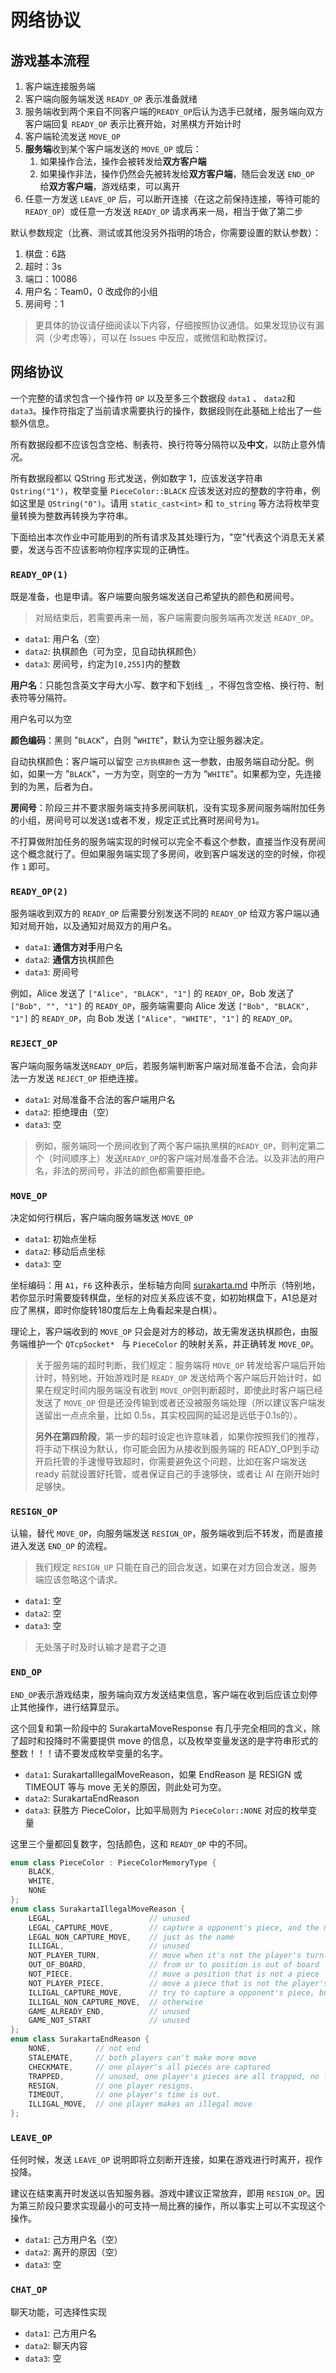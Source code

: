 # 网络协议

## 游戏基本流程

1. 客户端连接服务端
2. 客户端向服务端发送 `READY_OP` 表示准备就绪
3. 服务端收到两个来自不同客户端的`READY_OP`后认为选手已就绪，服务端向双方客户端回复 `READY_OP` 表示比赛开始，对黑棋方开始计时
4. 客户端轮流发送 `MOVE_OP`
5. **服务端**收到某个客户端发送的 `MOVE_OP` 或后：
    1. 如果操作合法，操作会被转发给**双方客户端**
    2. 如果操作非法，操作仍然会先被转发给**双方客户端**，随后会发送 `END_OP` 给**双方客户端**，游戏结束，可以离开
6. 任意一方发送 `LEAVE_OP` 后，可以断开连接（在这之前保持连接，等待可能的 `READY_OP`）或任意一方发送 `READY_OP` 请求再来一局，相当于做了第二步

默认参数规定（比赛、测试或其他没另外指明的场合，你需要设置的默认参数）：

1. 棋盘：6路
2. 超时：3s
3. 端口：10086
4. 用户名：Team0，0 改成你的小组
5. 房间号：1

> 更具体的协议请仔细阅读以下内容，仔细按照协议通信。如果发现协议有漏洞（少考虑等），可以在 Issues 中反应，或微信和助教探讨。

## 网络协议

一个完整的请求包含一个操作符 `OP` 以及至多三个数据段 `data1` 、 `data2`和`data3`。操作符指定了当前请求需要执行的操作，数据段则在此基础上给出了一些额外信息。

所有数据段都不应该包含空格、制表符、换行符等分隔符以及**中文**，以防止意外情况。

所有数据段都以 QString 形式发送，例如数字 1，应该发送字符串 `Qstring("1")`，枚举变量 `PieceColor::BLACK` 应该发送对应的整数的字符串，例如这里是 `QString("0")`。请用 `static_cast<int>` 和 `to_string` 等方法将枚举变量转换为整数再转换为字符串。

下面给出本次作业中可能用到的所有请求及其处理行为，"空"代表这个消息无关紧要，发送与否不应该影响你程序实现的正确性。

### `READY_OP(1)`

既是准备，也是申请。客户端要向服务端发送自己希望执的颜色和房间号。

> 对局结束后，若需要再来一局，客户端需要向服务端再次发送 `READY_OP`。

- `data1`: 用户名（空）
- `data2`: 执棋颜色（可为空，见自动执棋颜色）
- `data3`: 房间号，约定为`[0,255]`内的整数

**用户名**：只能包含英文字母大小写、数字和下划线 `_`，不得包含空格、换行符、制表符等分隔符。

用户名可以为空

**颜色编码**：黑则 "`BLACK`"，白则 "`WHITE`"，默认为空让服务器决定。

自动执棋颜色：客户端可以留空 `己方执棋颜色` 这一参数，由服务端自动分配。例如，如果一方 "`BLACK`"，一方为空，则空的一方为 "`WHITE`"。如果都为空，先连接到的为黑，后者为白。

**房间号**：阶段三并不要求服务端支持多房间联机，没有实现多房间服务端附加任务的小组，房间号可以发送`1`或者不发，规定正式比赛时房间号为`1`。

不打算做附加任务的服务端实现的时候可以完全不看这个参数，直接当作没有房间这个概念就行了。但如果服务端实现了多房间，收到客户端发送的空的时候，你视作 `1` 即可。

### `READY_OP(2)`

服务端收到双方的 `READY_OP` 后需要分别发送不同的 `READY_OP` 给双方客户端以通知对局开始，以及通知对局双方的用户名。

- `data1`: **通信方对手**用户名
- `data2`: **通信方**执棋颜色
- `data3`: 房间号

例如，Alice 发送了 `["Alice", "BLACK", "1"]` 的 `READY_OP`，Bob 发送了 `["Bob", "", "1"]` 的 `READY_OP`，服务端需要向 Alice 发送 `["Bob", "BLACK", "1"]` 的 `READY_OP`，向 Bob 发送 `["Alice", "WHITE", "1"]` 的 `READY_OP`。

### `REJECT_OP`

客户端向服务端发送`READY_OP`后，若服务端判断客户端对局准备不合法，会向非法一方发送 `REJECT_OP` 拒绝连接。

- `data1`: 对局准备不合法的客户端用户名
- `data2`: 拒绝理由（空）
- `data3`: 空

> 例如，服务端同一个房间收到了两个客户端执黑棋的`READY_OP`，则判定第二个（时间顺序上）发送`READY_OP`的客户端对局准备不合法。以及非法的用户名，非法的房间号，非法的颜色都需要拒绝。

### `MOVE_OP`

决定如何行棋后，客户端向服务端发送 `MOVE_OP`

- `data1`: 初始点坐标
- `data2`: 移动后点坐标
- `data3`: 空

坐标编码：用 `A1`，`F6` 这种表示，坐标轴方向同 [surakarta.md](../../guidance/surakarta/surakarta.md) 中所示（特别地，若你显示时需要旋转棋盘，坐标的对应关系应该不变，如初始棋盘下，A1总是对应了黑棋，即时你旋转180度后左上角看起来是白棋）。

理论上，客户端收到的 `MOVE_OP` 只会是对方的移动，故无需发送执棋颜色，由服务端维护一个 `QTcpSocket* ` 与 `PieceColor` 的映射关系，并正确转发 `MOVE_OP`。

> 关于服务端的超时判断，我们规定：服务端将 `MOVE_OP` 转发给客户端后开始计时，特别地，开始游戏时是 `READY_OP` 发送给两个客户端后开始计时，如果在规定时间内服务端没有收到 `MOVE_OP`则判断超时，即使此时客户端已经发送了 `MOVE_OP` 但是还没传输到或者还没被服务端处理（所以建议客户端发送留出一点点余量，比如 0.5s，其实校园网的延迟是远低于0.1s的）。
>
> **另外在第四阶段**，第一步的超时设定也许意味着，如果你按照我们的推荐，将手动下棋设为默认，你可能会因为从接收到服务端的 READY_OP到手动开启托管的手速慢导致超时，你需要避免这个问题，比如在客户端发送 ready 前就设置好托管，或者保证自己的手速够快，或者让 AI 在刚开始时足够快。

### `RESIGN_OP`

认输，替代 `MOVE_OP`，向服务端发送 `RESIGN_OP`，服务端收到后不转发，而是直接进入发送 `END_OP` 的流程。

> 我们规定 `RESIGN_UP` 只能在自己的回合发送，如果在对方回合发送，服务端应该忽略这个请求。

- `data1`: 空
- `data2`: 空
- `data3`: 空

> 无处落子时及时认输才是君子之道

### `END_OP`

`END_OP`表示游戏结束，服务端向双方发送结束信息，客户端在收到后应该立刻停止其他操作，进行结算显示。

这个回复和第一阶段中的 SurakartaMoveResponse 有几乎完全相同的含义，除了超时和投降时不需要提供 move 的信息，以及枚举变量发送的是字符串形式的整数！！！请不要发成枚举变量的名字。

- `data1`: SurakartaIllegalMoveReason，如果 EndReason 是 RESIGN 或 TIMEOUT 等与 move 无关的原因，则此处可为空。
- `data2`: SurakartaEndReason
- `data3`: 获胜方 PieceColor，比如平局则为 `PieceColor::NONE` 对应的枚举变量

这里三个量都回复数字，包括颜色，这和 `READY_OP` 中的不同。

```c++
enum class PieceColor : PieceColorMemoryType {
    BLACK,
    WHITE,
    NONE
};
enum class SurakartaIllegalMoveReason {
    LEGAL,                     // unused
    LEGAL_CAPTURE_MOVE,        // capture a opponent's piece, and the move consists at least one corner loop
    LEGAL_NON_CAPTURE_MOVE,    // just as the name
    ILLIGAL,                   // unused
    NOT_PLAYER_TURN,           // move when it's not the player's turn.
    OUT_OF_BOARD,              // from or to position is out of board
    NOT_PIECE,                 // move a position that is not a piece
    NOT_PLAYER_PIECE,          // move a piece that is not the player's
    ILLIGAL_CAPTURE_MOVE,      // try to capture a opponent's piece, but the move can't consist any corner loop
    ILLIGAL_NON_CAPTURE_MOVE,  // otherwise
    GAME_ALREADY_END,          // unused
    GAME_NOT_START             // unused
};
enum class SurakartaEndReason {
    NONE,          // not end
    STALEMATE,     // both players can't make more move
    CHECKMATE,     // one player's all pieces are captured
    TRAPPED,       // unused, one player's pieces are all trapped, no legal move can be made.
    RESIGN,        // one player resigns.
    TIMEOUT,       // one player's time is out.
    ILLIGAL_MOVE,  // one player makes an illegal move
};
```

### `LEAVE_OP`

任何时候，发送 `LEAVE_OP` 说明即将立刻断开连接，如果在游戏进行时离开，视作投降。

建议在结束离开时发送以告知服务器。游戏中建议正常放弃，即用 `RESIGN_OP`。因为第三阶段只要求实现最小的可支持一局比赛的操作，所以事实上可以不实现这个操作。

- `data1`: 己方用户名（空）
- `data2`: 离开的原因（空）
- `data3`: 空


### `CHAT_OP`

聊天功能，可选择性实现

- `data1`: 己方用户名
- `data2`: 聊天内容
- `data3`: 空
